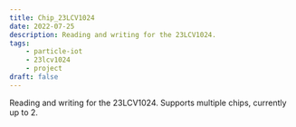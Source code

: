 ```yaml
---
title: Chip_23LCV1024
date: 2022-07-25
description: Reading and writing for the 23LCV1024.
tags:
    - particle-iot
    - 23lcv1024
    - project
draft: false
---
```


Reading and writing for the 23LCV1024. Supports multiple chips, currently up to 2.
